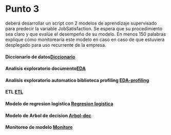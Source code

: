 # Punto 3

deberá desarrollar un script con 2 modelos de aprendizaje supervisado para predecir la variable JobSatisfaction. Se espera que su
procedimiento sea claro y que evalúe el desempeño de su modelo. En menos 150 palabras 
explique cómo monitorearía este modelo en caso en caso de que estuviera desplegado para 
uso recurrente de la empresa.


#### Diccionario de datos[Diccionario](https://github.com/Sebastiandiazgav/CoinkProject/blob/main/Punto-3/Data/Diccionario%20de%20datos.pdf)

#### Analisis exploratorio documento[EDA](https://github.com/Sebastiandiazgav/CoinkProject/blob/main/Punto-3/EDA.pdf)

#### Analisis exploratorio automatico biblioteca profiling [EDA-profiling](https://github.com/Sebastiandiazgav/CoinkProject/blob/main/Punto-3/profiling_EDA.ipynb)

#### ETL  [ETL](https://github.com/Sebastiandiazgav/CoinkProject/blob/main/Punto-3/ETL.ipynb)

#### Modelo de regresion logistica [Regresion logistica](https://github.com/Sebastiandiazgav/CoinkProject/blob/main/Punto-3/Regresion_Lofistica.ipynb)

#### Modelo de Arbol de decision [Arbol-dec](https://github.com/Sebastiandiazgav/CoinkProject/blob/main/Punto-3/Arbol_decision.ipynb)

#### Monitoreo de modelo [Monitore](https://github.com/Sebastiandiazgav/CoinkProject/blob/main/Punto-3/Monitoreo%20de%20modelo.pdf)
